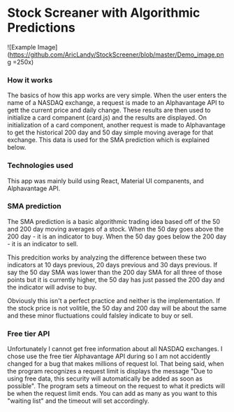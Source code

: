 # Stock Screaner with Algorithmic Predictions

![Example Image](https://github.com/AricLandy/StockScreener/blob/master/Demo_image.png =250x)

### How it works
The basics of how this app works are very simple. When the user enters the name of a NASDAQ exchange, a request is made to an Alphavantage API to gett the current price and daily change. These results are then used to initialize a card companent (card.js) and the results are displayed. On initialization of a card component, another request is made to Alphavantage to get the historical 200 day and 50 day simple moving average for that exchange. This data is used for the SMA prediction which is explained below.

### Technologies used
This app was mainly  build using React, Material UI companents, and Alphavantage API.


### SMA prediction
The SMA prediction is a basic algorithmic trading idea based off of the 50 and 200 day moving averages of a stock. When the 50 day goes above the 200 day - it is an indicator to buy. When the 50 day goes below the 200 day - it is an indicator to sell. 

This predcition works by analyzing the difference between these two indicators at 10 days previous, 20 days previous and 30 days previous. If say the 50 day SMA was lower than the 200 day SMA for all three of those points but it is currently higher, the 50 day has just passed the 200 day and the indicator will advise to buy.

Obviously this isn't a perfect practice and neither is the implementation. If the stock price is not volitile, the 50 day and 200 day will be about the same and these minor fluctuations could falsley indicate to buy or sell.

### Free tier API 
Unfortunately I cannot get free information about all NASDAQ exchanges. I chose use the free tier Alphavantage API during so I am not accidently changed for a bug that makes millions of request lol. That being said, when the program recognizes a request limit is displays the message "Due to using free data, this security will automatically be added as soon as possible". The program sets a timeout on the request to what it predicts will be when the request limit ends. You can add as many as you want to this "waiting list" and the timeout will set accordingly.